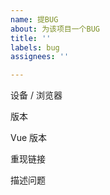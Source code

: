 ```yaml
---
name: 提BUG
about: 为该项目一个BUG
title: ''
labels: bug
assignees: ''

---
```


设备 / 浏览器
 

版本
 

Vue 版本
 

重现链接
 

描述问题
